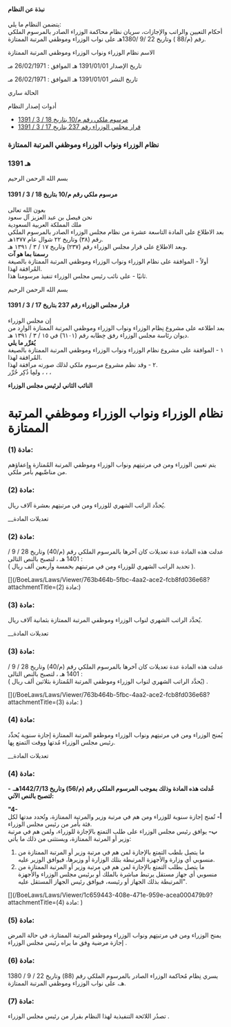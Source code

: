 #### نبذة عن النظام

يتضمن النظام ما يلي:   
أحكام التعيين والراتب والإجازات، سريان نظام محاكمة الوزراء الصادر بالمرسوم الملكي رقم (م/88 ) وتاريخ 22 /9 /1380هـ على نواب الوزراء وموظفي المرتبة الممتازة. 

  



الاسم نظام الوزراء ونواب الوزراء وموظفي المرتبة الممتازة

تاريخ الإصدار 1391/01/01 هـ الموافق : 26/02/1971 مـ

تاريخ النشر 1391/01/01 هـ الموافق : 26/02/1971 مـ 

الحالة ساري

أدوات إصدار النظام

  * [مرسوم ملكي رقم م/10 بتاريخ 18 / 3 / 1391](/BoeLaws/Laws/Viewer/4f1172f2-73b8-4eae-90ec-a9cd009eb529?lawId=b2a002e4-a3da-474b-9735-a9a700f2386c)
  * [قرار مجلس الوزراء رقم 237 بتاريخ 17 / 3 / 1391](/BoeLaws/Laws/Viewer/528f212c-ba62-4918-84c0-a9cd009e9469?lawId=b2a002e4-a3da-474b-9735-a9a700f2386c)




### نظام الوزراء ونواب الوزراء وموظفي المرتبة الممتازة

### 1391 هـ

بسم الله الرحمن الرحيم

#### مرسوم ملكي رقم م/10 بتاريخ 18 / 3 / 1391

بعون الله تعالى  
نحن فيصل بن عبد العزيز آل سعود  
ملك المملكة العربية السعودية   
بعد الاطلاع على المادة التاسعة عشرة من نظام مجلس الوزراء الصادر بالمرسوم الملكي رقم (٣٨) وتاريخ ٢٢ شوال عام ١٣٧٧هـ.  
وبعد الاطلاع على قرار مجلس الوزراء رقم (٢٣٧) وتاريخ ١٧ / ٣ / ١٣٩١ هـ.  
**رسمنا بما هو آت**  
أولاً - الموافقة على نظام الوزراء ونواب الوزراء وموظفي المرتبة الممتازة بالصيغة المُرافقة لهذا.  
ثانيًا - على نائب رئيس مجلس الوزراء تنفيذ مرسومنا هذا. 

بسم الله الرحمن الرحيم

#### قرار مجلس الوزراء رقم 237 بتاريخ 17 / 3 / 1391

إن مجلس الوزراء   
بعد اطلاعه على مشروع نِظام الوزراء ونواب الوزراء وموظفي المرتبة الممتازة الوارِد من ديوان رئاسة مجلس الوزراء رفق خِطابه رقم (٦١٠١) في ١٥ / ٣ / ١٣٩١ هـ.  
**يُقرِّر ما يلي**  
١ - الموافقة على مشروع نظام الوزراء ونواب الوزراء وموظفي المرتبة الممتازة بالصيغة المُرافقة لهذا.  
٢ - وقد نظم مشروع مرسوم ملكي لذلك صورته مرافقة لهذا.  
ولمِا ذُكِر حُرِّر ، ، ،

**النائب الثاني لرئيس مجلس الوزراء**

# نظام الوزراء ونواب الوزراء وموظفي المرتبة الممتازة

### مادة (1): 

يتم تعيين الوزراء ومن في مرتبتِهم ونواب الوزراء وموظفي المرتبة المُمتازة وإعفاؤهم من مناصِّبهم بأمر ملكي. 

### مادة (2): 

يُحدَّد الراتب الشهري للوزراء ومن في مرتبتِهم بعشرة آلاف ريال. 

__تعديلات المادة

### مادة (2):

عدلت هذه المادة عدة تعديلات كان آخرها بالمرسوم الملكي رقم (م/40) وتاريخ 28 / 9 / 1401 هـ ، لتصبح بالنص التالى :  
( تحديد الراتب الشهري للوزراء ومن في مرتبتهم بخمسة وأربعين ألف ريال ). 

[](/BoeLaws/Laws/Viewer/763b464b-5fbc-4aa2-ace2-fcb8fd036e68?attachmentTitle=مادة \(2\):)

### مادة (3): 

يُحدَّد الراتب الشهري لنواب الوزراء وموظفي المرتبة الممتازة بثمانية آلاف ريال. 

__تعديلات المادة

### مادة (3): 

عدلت هذه المادة عدة تعديلات كان آخرها بالمرسوم الملكي رقم (م/40) وتاريخ 28 / 9 / 1401 هـ ، لتصبح بالنص التالى :  
( يُحدَّد الراتب الشهري لنواب الوزراء وموظفي المرتبة المُمتازة بثلاثين ألف ريال) . 

[](/BoeLaws/Laws/Viewer/763b464b-5fbc-4aa2-ace2-fcb8fd036e68?attachmentTitle=مادة \(3\): 
)

### مادة (4): 

يُمنح الوزراء ومن في مرتبتِهم ونواب الوزراء وموظفو المرتبة الممتازة إجازة سنوية يُحدِّد رئيس مجلس الوزراء مُدتها ووقت التمتع بِها. 

__تعديلات المادة

### مادة (4): 

**\- عُدلت هذه المادة وذلك بموجب المرسوم الملكي رقم (م/56) وتاريخ 1442/7/13هـ. لتصبح بالنص الآتي:**

**"4-  
أ-** تُمنح إجازة سنوية للوزراء ومن هم في مرتبة وزير والمرتبة الممتازة، وتُحدد مدتها لكل فئة بأمر من رئيس مجلس الوزراء.  
**ب-** يوافق رئيس مجلس الوزراء على طلب التمتع بالإجازة للوزراء، ولمن هم في مرتبة وزير أو المرتبة الممتازة، ويستثنى من ذلك ما يأتي:

  1. ما يتصل بلطب التمتع بالإجازة لمن هم في مرتبة وزير أو المرتبة الممتازة من منسوبي أي وزارة والأجهزة المرتبطة بتلك الوزارة أو وزيرها، فيوافق الوزير عليه.
  2. ما يتصل بطلب التمتع بالإجازة لمن هم في مرتبة وزير أو المرتبة الممتازة من منسوبي أي جهاز مستقل يرتبط مباشرة بالملك أو برئيس مجلس الوزراء والأجهزة المرتبطة بذلك الجهاز أو رئيسه، فيوافق رئيس الجهاز المستقل عليه".



[](/BoeLaws/Laws/Viewer/1c659443-408e-471e-959e-acea000479b9?attachmentTitle=مادة \(4\): 
)

### مادة (5): 

يمنح الوزراء ومن في مرتبتِهم ونواب الوزراء وموظفو المرتبة الممتازة، في حالة المرض إجازة مرضية وِفق ما يراه رئيس مجلس الوزراء . 

### مادة (6): 

يسري نِظام مُحاكمة الوزراء الصادر بالمرسوم الملكي رقم (88) وتاريخ 22 / 9 / 1380 هـ، على نواب الوزراء وموظفي المرتبة الممتازة. 

### مادة (7): 

تصدُر اللائحة التنفيذية لهذا النظام بقرار من رئيس مجلس الوزراء . 

